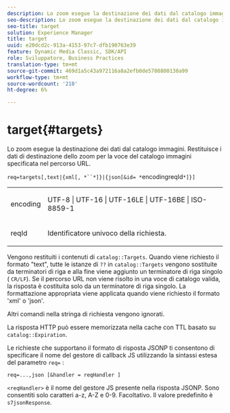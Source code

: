 ```yaml
---
description: Lo zoom esegue la destinazione dei dati dal catalogo immagini. Restituisce i dati di destinazione dello zoom per la voce del catalogo immagini specificata nel percorso URL.
seo-description: Lo zoom esegue la destinazione dei dati dal catalogo immagini. Restituisce i dati di destinazione dello zoom per la voce del catalogo immagini specificata nel percorso URL.
seo-title: target
solution: Experience Manager
title: target
uuid: e20dcd2c-913a-4153-97c7-dfb190763e39
feature: Dynamic Media Classic, SDK/API
role: Sviluppatore, Business Practices
translation-type: tm+mt
source-git-commit: 469d1a5c43a972116a8a2efb0de5708800130a99
workflow-type: tm+mt
source-wordcount: '210'
ht-degree: 6%

---
```



# target{#targets}

Lo zoom esegue la destinazione dei dati dal catalogo immagini. Restituisce i dati di destinazione dello zoom per la voce del catalogo immagini specificata nel percorso URL.

`req=targets[,text|{xml[, *``*]}|{json[&id= *`encodingreqId`*]}]`

<table id="simpletable_D64E706258FD4A9C9C8026D97B472FCC"> 
 <tr class="strow"> 
  <td class="stentry"> <p><span class="codeph"><span class="varname"> encoding</span> </span> </p> </td> 
  <td class="stentry"> <p><span class="codeph"> UTF-8 | UTF-16 | UTF-16LE | UTF-16BE | ISO-8859-1</span> </p></td> 
 </tr> 
 <tr class="strow"> 
  <td class="stentry"> <p><span class="codeph"><span class="varname"> reqId</span></span> </p></td> 
  <td class="stentry"> <p>Identificatore univoco della richiesta. </p></td> 
 </tr> 
</table>

Vengono restituiti i contenuti di `catalog::Targets`. Quando viene richiesto il formato &quot;text&quot;, tutte le istanze di `??` in `catalog::Targets` vengono sostituite da terminatori di riga e alla fine viene aggiunto un terminatore di riga singolo ( `CR/LF`). Se il percorso URL non viene risolto in una voce di catalogo valida, la risposta è costituita solo da un terminatore di riga singolo. La formattazione appropriata viene applicata quando viene richiesto il formato &#39;xml&#39; o &#39;json&#39;.

Altri comandi nella stringa di richiesta vengono ignorati.

La risposta HTTP può essere memorizzata nella cache con TTL basato su `catalog::Expiration`.

Le richieste che supportano il formato di risposta JSONP ti consentono di specificare il nome del gestore di callback JS utilizzando la sintassi estesa del parametro `req=` :

`req=...,json [&handler = reqHandler ]`

`<reqHandler>` è il nome del gestore JS presente nella risposta JSONP. Sono consentiti solo caratteri a-z, A-Z e 0-9. Facoltativo. Il valore predefinito è `s7jsonResponse`.
